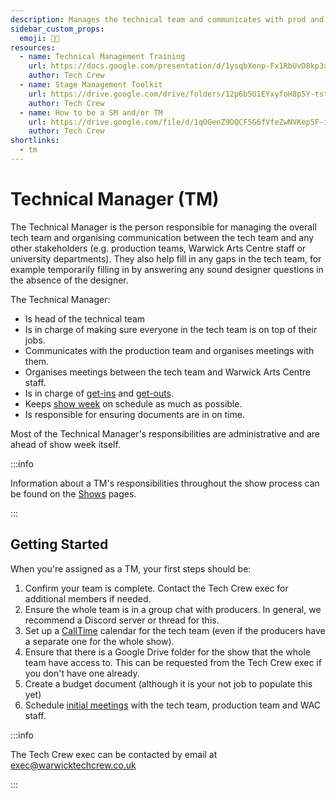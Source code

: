 ```yaml
---
description: Manages the technical team and communicates with prod and the WAC.
sidebar_custom_props:
  emoji: 🧑‍💼
resources:
  - name: Technical Management Training
    url: https://docs.google.com/presentation/d/1ysqbXenp-Fx1RbUvD8kp3xmify7rCvs6h2sT4SlBrEw/edit?usp=sharing
    author: Tech Crew
  - name: Stage Management Toolkit
    url: https://drive.google.com/drive/folders/12p6b5U1EYxyfoH8p5Y-tstqz9Gh_CBWs?usp=drive_link
    author: Tech Crew
  - name: How to be a SM and/or TM
    url: https://drive.google.com/file/d/1qOGenZ9DQCF5G6fVfeZwNVKep5F-inG6/view?usp=sharing
    author: Tech Crew
shortlinks:
  - tm
---
```


# Technical Manager (TM)

The Technical Manager is the person responsible for managing the overall tech team and organising communication between
the tech team and any other stakeholders (e.g. production teams, Warwick Arts Centre staff or university departments).
They also help fill in any gaps in the tech team, for example temporarily filling in by answering any sound designer
questions in the absence of the designer.

The Technical Manager:

- Is head of the technical team
- Is in charge of making sure everyone in the tech team is on top of their jobs.
- Communicates with the production team and organises meetings with them.
- Organises meetings between the tech team and Warwick Arts Centre staff.
- Is in charge of [get-ins](/wiki/warwick-drama/shows/show-week#get-in) and
  [get-outs](http://localhost:3000/wiki/warwick-drama/shows/show-week#get-out).
- Keeps [show week](/wiki/warwick-drama/shows/show-week) on schedule as much as possible.
- Is responsible for ensuring documents are in on time.

Most of the Technical Manager's responsibilities are administrative and are ahead of show week itself.

:::info

Information about a TM's responsibilities throughout the show process can be found on the
[Shows](/wiki/warwick-drama/shows) pages.

:::

## Getting Started

When you're assigned as a TM, your first steps should be:

1. Confirm your team is complete. Contact the Tech Crew exec for additional members if needed.
2. Ensure the whole team is in a group chat with producers. In general, we recommend a Discord server or thread for
   this.
3. Set up a [CallTime](../../../06-directories/02-tools/01-calltime/index.md) calendar for the tech team (even if the
   producers have a separate one for the whole show).
4. Ensure that there is a Google Drive folder for the show that the whole team have access to. This can be requested
   from the Tech Crew exec if you don't have one already.
5. Create a budget document (although it is your not job to populate this yet)
6. Schedule [initial meetings](../../../02-warwick-drama/02-shows/01-panel.md) with the tech team, production team and
   WAC staff.

:::info

The Tech Crew exec can be contacted by email at exec@warwicktechcrew.co.uk

:::
